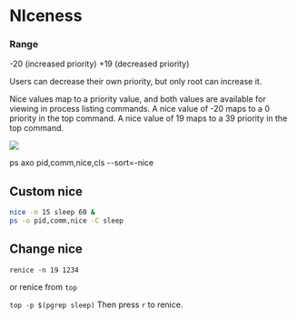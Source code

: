 # NIceness


### Range

-20 (increased priority)
+19 (decreased priority)

Users can decrease their own priority, but only root can increase it.

Nice values map to a priority value, and both values are available for viewing in process listing commands. A nice value of -20 maps to a 0 priority in the top command. A nice value of 19 maps to a 39 priority in the top command.

![](https://rol.redhat.com/rol/static/static_file_cache/rh134-9.0/tuning/priority-and-nice-values.svg)  



ps axo pid,comm,nice,cls --sort=-nice

## Custom nice

```bash
nice -n 15 sleep 60 &
ps -o pid,comm,nice -C sleep
```

## Change nice

`renice -n 19 1234`

or renice from `top`

`top -p $(pgrep sleep)`
Then press `r` to renice. 